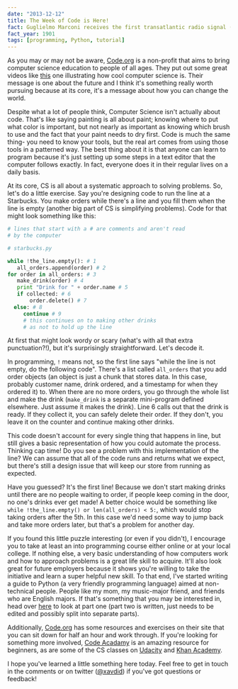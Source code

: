 ```yaml
---
date: "2013-12-12"
title: The Week of Code is Here!
fact: Guglielmo Marconi receives the first transatlantic radio signal (the letter "S" [***] in Morse Code), at Signal Hill in St John's, Newfoundland
fact_year: 1901
tags: [programming, Python, tutorial]
---
```


As you may or may not be aware, [Code.org](https://code.org/learn) is a non-profit that aims to bring computer science education to people of all ages. They put out some great videos like [this](https://www.youtube.com/watch?v=FC5FbmsH4fw) one illustrating how cool computer science is. Their message is one about the future and I think it's something really worth pursuing because at its core, it's a message about how you can change the world.

Despite what a lot of people think, Computer Science isn't actually about code. That's like saying painting is all about paint; knowing where to put what color is important, but not nearly as important as knowing which brush to use and the fact that your paint needs to dry first. Code is much the same thing- you need to know your tools, but the real art comes from using those tools in a patterned way. The best thing about it is that anyone can learn to program because it's just setting up some steps in a text editor that the computer follows exactly. In fact, everyone does it in their regular lives on a daily basis.

At its core, CS is all about a systematic approach to solving problems. So, let's do a little exercise. Say you're designing code to run the line at a Starbucks. You make orders while there's a line and you fill them when the line is empty (another big part of CS is simplifying problems). Code for that might look something like this:

```python
# lines that start with a # are comments and aren't read
# by the computer

# starbucks.py

while !the_line.empty(): # 1
   all_orders.append(order) # 2
for order in all_orders: # 3
   make_drink(order) # 4
   print "Drink for " + order.name # 5
   if collected: # 6
       order.delete() # 7
  else: # 8
     continue # 9
     # this continues on to making other drinks
     # as not to hold up the line
```

At first that might look wordy or scary (what's with all that extra punctuation?!), but it's surprisingly straightforward. Let's decode it.

In programming, `!` means not, so the first line says "while the line is not empty, do the following code". There's a list called `all_orders` that you add order objects (an object is just a chunk that stores data. In this case, probably customer name, drink ordered, and a timestamp for when they ordered it) to. When there are no more orders, you go through the whole list and make the drink (`make_drink` is a separate mini-program defined elsewhere. Just assume it makes the drink). Line 6 calls out that the drink is ready. If they collect it, you can safely delete their order. If they don't, you leave it on the counter and continue making other drinks.

This code doesn't account for every single thing that happens in line, but still gives a basic representation of how you could automate the process. Thinking cap time! Do you see a problem with this implementation of the line? We can assume that all of the code runs and returns what we expect, but there's still a design issue that will keep our store from running as expected.

Have you guessed? It's the first line! Because we don't start making drinks until there are no people waiting to order, if people keep coming in the door, no one's drinks ever get made! A better choice would be something like `while !the_line.empty() or len(all_orders) < 5:`, which would stop taking orders after the 5th. In this case we'd need some way to jump back and take more orders later, but that's a problem for another day.

If you found this little puzzle interesting (or even if you didn't), I encourage you to take at least an into programming course either online or at your local college. If nothing else, a very basic understanding of how computers work and how to approach problems is a great life skill to acquire. It'll also look great for future employers because it shows you're willing to take the initiative and learn a super helpful new skill. To that end, I've started writing a guide to Python (a very friendly programming language) aimed at non-technical people. People like my mom, my music-major friend, and friends who are English majors. If that's something that you may be interested in, head over [here](/blog/post/what-is-a-python/) to look at part one (part two is written, just needs to be edited and possibly split into separate parts).

Additionally, [Code.org](https://code.org/learn) has some resources and exercises on their site that you can sit down for half an hour and work through. If you're looking for something more involved, [Code Acadamy](https://www.codeacademy.com) is an amazing resource for beginners, as are some of the CS classes on [Udacity](https://www.udacity.com/course/cs101) and [Khan Academy](http://www.khanacademy.org/hour-of-code/hour-of-code-tutorial/v/welcome-hour-of-code).

I hope you've learned a little something here today. Feel free to get in touch in the comments or on twitter ([@xavdid](http://www.twitter.com/xavdid)) if you've got questions or feedback!

